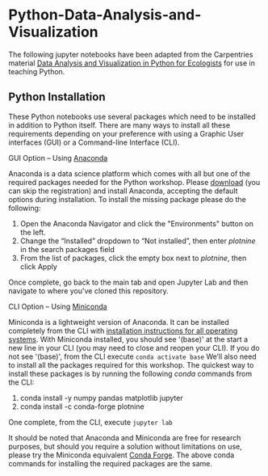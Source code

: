 # Python-Data-Analysis-and-Visualization

The following jupyter notebooks have been adapted from the Carpentries material [Data Analysis and Visualization in Python for Ecologists](https://datacarpentry.github.io/python-ecology-lesson/) for use in teaching Python.

## Python Installation

These Python notebooks use several packages which need to be installed in addition to Python itself. There are many ways to install all these requirements depending on your preference with using a Graphic User interfaces (GUI) or a Command-line Interface (CLI).

GUI Option – Using [Anaconda](https://www.anaconda.com/)

Anaconda is a data science platform which comes with all but one of the required packages needed for the Python workshop. Please [download](https://www.anaconda.com/download) (you can skip the registration) and install Anaconda, accepting the default options during installation. To install the missing package please do the following: 
1.	Open the Anaconda Navigator and click the "Environments" button on the left.
2.	Change the “Installed” dropdown to “Not installed”,  then enter *plotnine* in the search packages field
3.	From the list of packages, click the empty box next to *plotnine*, then click Apply

Once complete, go back to the main tab and open Jupyter Lab and then navigate to where you've cloned this repository.

CLI Option – Using [Miniconda](https://docs.anaconda.com/miniconda/)

Miniconda is a lightweight version of Anaconda. 
It can be installed completely from the CLI with [installation instructions for all operating systems](https://docs.anaconda.com/miniconda/install/#quick-command-line-install). 
With Miniconda installed, you should see '(base)' at the start a new line in your CLI (you may need to close and reopen your CLI). If you do not see '(base)', from the CLI execute 
```conda activate base```
We’ll also need to install all the packages required for this workshop. The quickest way to install these packages is by running the following *conda* commands from the CLI:

1.	conda install -y numpy pandas matplotlib jupyter
2.	conda install -c conda-forge plotnine

One complete, from the CLI, execute ```jupyter lab```

It should be noted that Anaconda and Miniconda are free for research purposes, but should you require a solution without limitations on use, please try the Miniconda equivalent [Conda Forge](https://conda-forge.org/). The above conda commands for installing the required packages are the same.


